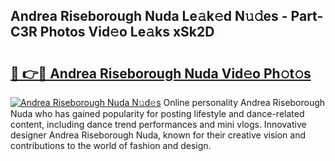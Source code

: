 ## Andrea Riseborough Nuda Le𝚊k𝚎d N𝚞𝚍es - Part-C3R Photos Vid𝚎o Le𝚊ks xSk2D

# <h2><a href="http://fbbdhx.evod.top/?m=Andrea+Riseborough+Nuda">🔗 👉🔴 Andrea Riseborough Nuda Vid𝚎o Ph𝚘t𝚘s</a></h2>

[![Andrea Riseborough Nuda N𝚞d𝚎s](https://i.imgur.com/8V9OHl7.gif)](http://fbbdhx.evod.top/?m=Andrea+Riseborough+Nuda)
Online personality Andrea Riseborough Nuda who has gained popularity for posting lifestyle and dance-related content, including dance trend performances and mini vlogs. Innovative designer Andrea Riseborough Nuda, known for their creative vision and contributions to the world of fashion and design. 

